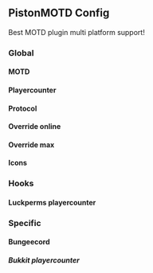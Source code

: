PistonMOTD Config
---------------

Best MOTD plugin multi platform support!

<!-- MACRO{toc|fromDepth=1|toDepth=4} -->

### Global

#### MOTD

#### Playercounter

#### Protocol

#### Override online

#### Override max

#### Icons

### Hooks

#### Luckperms playercounter

### Specific

#### Bungeecord

##### Bukkit playercounter

